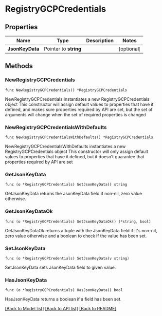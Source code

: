 # RegistryGCPCredentials

## Properties

Name | Type | Description | Notes
------------ | ------------- | ------------- | -------------
**JsonKeyData** | Pointer to **string** |  | [optional] 

## Methods

### NewRegistryGCPCredentials

`func NewRegistryGCPCredentials() *RegistryGCPCredentials`

NewRegistryGCPCredentials instantiates a new RegistryGCPCredentials object
This constructor will assign default values to properties that have it defined,
and makes sure properties required by API are set, but the set of arguments
will change when the set of required properties is changed

### NewRegistryGCPCredentialsWithDefaults

`func NewRegistryGCPCredentialsWithDefaults() *RegistryGCPCredentials`

NewRegistryGCPCredentialsWithDefaults instantiates a new RegistryGCPCredentials object
This constructor will only assign default values to properties that have it defined,
but it doesn't guarantee that properties required by API are set

### GetJsonKeyData

`func (o *RegistryGCPCredentials) GetJsonKeyData() string`

GetJsonKeyData returns the JsonKeyData field if non-nil, zero value otherwise.

### GetJsonKeyDataOk

`func (o *RegistryGCPCredentials) GetJsonKeyDataOk() (*string, bool)`

GetJsonKeyDataOk returns a tuple with the JsonKeyData field if it's non-nil, zero value otherwise
and a boolean to check if the value has been set.

### SetJsonKeyData

`func (o *RegistryGCPCredentials) SetJsonKeyData(v string)`

SetJsonKeyData sets JsonKeyData field to given value.

### HasJsonKeyData

`func (o *RegistryGCPCredentials) HasJsonKeyData() bool`

HasJsonKeyData returns a boolean if a field has been set.


[[Back to Model list]](../README.md#documentation-for-models) [[Back to API list]](../README.md#documentation-for-api-endpoints) [[Back to README]](../README.md)


